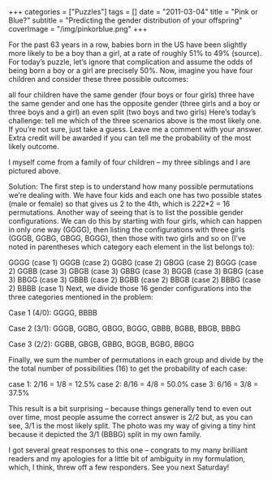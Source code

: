 +++
categories = ["Puzzles"]
tags = []
date = "2011-03-04"
title = "Pink or Blue?"
subtitle = "Predicting the gender distribution of your offspring"
coverImage = "/img/pinkorblue.png"
+++

For the past 63 years in a row, babies born in the US have been slightly more likely to be a boy than a girl, at a rate of roughly 51% to 49% (source).<!--more--> For today’s puzzle, let’s ignore that complication and assume the odds of being born a boy or a girl are precisely 50%. Now, imagine you have four children and consider these three possible outcomes:

all four children have the same gender (four boys or four girls)
three have the same gender and one has the opposite gender (three girls and a boy or three boys and a girl)
an even split (two boys and two girls)
Here’s today’s challenge: tell me which of the three scenarios above is the most likely one. If you’re not sure, just take a guess. Leave me a comment with your answer. Extra credit will be awarded if you can tell me the probability of the most likely outcome.

I myself come from a family of four children – my three siblings and I are pictured above.

Solution: The first step is to understand how many possible permutations we’re dealing with. We have four kids and each one has two possible states (male or female) so that gives us 2 to the 4th, which is 2*2*2*2 = 16 permutations. Another way of seeing that is to list the possible gender configurations. We can do this by starting with four girls, which can happen in only one way (GGGG), then listing the configurations with three girls (GGGB, GGBG, GBGG, BGGG), then those with two girls and so on (I’ve noted in parentheses which category each element in the list belongs to):

GGGG (case 1)
GGGB (case 2)
GGBG (case 2)
GBGG (case 2)
BGGG (case 2)
GGBB (case 3)
GBGB (case 3)
GBBG (case 3)
BGGB (case 3)
BGBG (case 3)
BBGG (case 3)
GBBB (case 2)
BGBB (case 2)
BBGB (case 2)
BBBG (case 2)
BBBB (case 1)
Next, we divide those 16 gender configurations into the three categories mentioned in the problem:

Case 1 (4/0): GGGG, BBBB

Case 2 (3/1): GGGB, GGBG, GBGG, BGGG, GBBB, BGBB, BBGB, BBBG

Case 3 (2/2): GGBB, GBGB, GBBG, BGGB, BGBG, BBGG

Finally, we sum the number of permutations in each group and divide by the the total number of possibilities (16) to get the probability of each case:

case 1: 2/16 = 1/8 = 12.5%
case 2: 8/16 = 4/8 = 50.0%
case 3: 6/16 = 3/8 = 37.5%

This result is a bit surprising – because things generally tend to even out over time, most people assume the correct answer is 2/2 but, as you can see, 3/1 is the most likely split. The photo was my way of giving a tiny hint because it depicted the 3/1 (BBBG) split in my own family.

I got several great responses to this one – congrats to my many brilliant readers and my apologies for a little bit of ambiguity in my formulation, which, I think, threw off a few responders. See you next Saturday!
